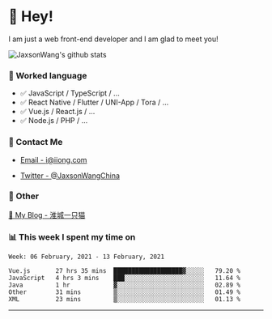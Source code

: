 # 👋 Hey!

I am just a web front-end developer and I am glad to meet you!

![JaxsonWang's github stats](https://github-readme-stats.vercel.app/api?username=JaxsonWang&&show_icons=true&&title_color=1abc9c&&icon_color=1abc9c)


### 📝 Worked language

- ✅ JavaScript / TypeScript / ...
- ✅ React Native / Flutter / UNI-App / Tora / ...
- ✅ Vue.js / React.js / ...
- ✅ Node.js / PHP / ...

### 📮 Contact Me

- [Email - i@iiong.com](mailto:i@iiong.com)

- [Twitter - @JaxsonWangChina](https://twitter.com/JaxsonWangChina)

### 🤪 Other

[📌 My Blog - 淮城一只猫](https://iiong.com)

### 📊 This week I spent my time on

<!--START_SECTION:waka-->
```text
Week: 06 February, 2021 - 13 February, 2021

Vue.js       27 hrs 35 mins  ███████████████████▓░░░░░   79.20 % 
JavaScript   4 hrs 3 mins    ███░░░░░░░░░░░░░░░░░░░░░░   11.64 % 
Java         1 hr            ▓░░░░░░░░░░░░░░░░░░░░░░░░   02.89 % 
Other        31 mins         ▒░░░░░░░░░░░░░░░░░░░░░░░░   01.49 % 
XML          23 mins         ▒░░░░░░░░░░░░░░░░░░░░░░░░   01.13 % 
```
<!--END_SECTION:waka-->

---
